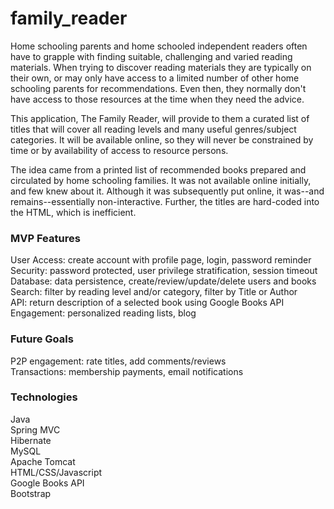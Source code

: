 # family_reader

Home schooling parents and home schooled independent readers often have to grapple with finding suitable, challenging and varied reading materials. When trying to discover reading materials they are typically on their own, or may only have access to a limited number of other home schooling parents for recommendations. Even then, they normally don't have access to those resources at the time when they need the advice.

This application, The Family Reader, will provide to them a curated list of titles that will cover all reading levels and many useful genres/subject categories. It will be available online, so they will never be constrained by time or by availability of access to resource persons.

The idea came from a printed list of recommended books prepared and circulated by home schooling families. It was not available online initially, and few knew about it. Although it was subsequently put online, it was--and remains--essentially non-interactive. Further, the titles are hard-coded into the HTML, which is inefficient.

### MVP Features
   User Access: create account with profile page, login, password reminder  
   Security: password protected, user privilege stratification, session timeout  
   Database: data persistence, create/review/update/delete users and books  
   Search: filter by reading level and/or category, filter by Title or Author  
   API: return description of a selected book using Google Books API  
   Engagement: personalized reading lists, blog  
   

### Future Goals
   P2P engagement: rate titles, add comments/reviews  
   Transactions: membership payments, email notifications  

### Technologies
   Java  
   Spring MVC  
   Hibernate  
   MySQL  
   Apache Tomcat  
   HTML/CSS/Javascript  
   Google Books API  
   Bootstrap  
